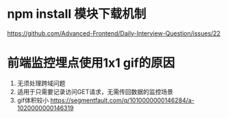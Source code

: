 # npm install 模块下载机制
https://github.com/Advanced-Frontend/Daily-Interview-Question/issues/22

# 前端监控埋点使用1x1 gif的原因
1. 无须处理跨域问题
2. 适用于只需要记录访问GET请求，无需传回数据的监控场景
3. gif体积较小
https://segmentfault.com/q/1010000000146284/a-1020000000146319